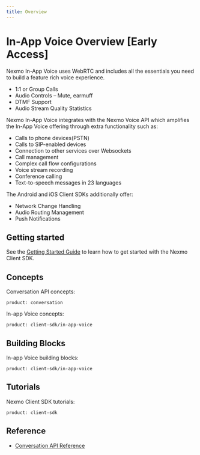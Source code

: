 ```yaml
---
title: Overview
---
```


# In-App Voice Overview [Early Access]

Nexmo In-App Voice uses WebRTC and includes all the essentials you need to build a feature rich voice experience.

* 1:1 or Group Calls
* Audio Controls – Mute, earmuff
* DTMF Support
* Audio Stream Quality Statistics

Nexmo In-App Voice integrates with the Nexmo Voice API which amplifies the In-App Voice offering through extra functionality such as:

* Calls to phone devices(PSTN)
* Calls to SIP-enabled devices
* Connection to other services over Websockets
* Call management
* Complex call flow configurations
* Voice stream recording
* Conference calling
* Text-to-speech messages in 23 languages

The Android and iOS Client SDKs additionally offer:

* Network Change Handling
* Audio Routing Management
* Push Notifications

## Getting started

See the [Getting Started Guide](/task/client-sdk-getting-started) to learn how to get started with the Nexmo Client SDK.

## Concepts

Conversation API concepts:

```concept_list
product: conversation
```

In-app Voice concepts:

```concept_list
product: client-sdk/in-app-voice
```

## Building Blocks

In-app Voice building blocks:

```building_block_list
product: client-sdk/in-app-voice
```

## Tutorials

Nexmo Client SDK tutorials:

```tutorials
product: client-sdk
```

## Reference

* [Conversation API Reference](/api/conversation)
